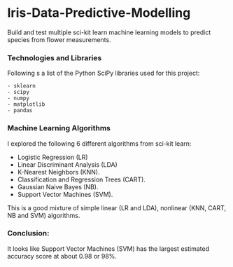 # Iris-Data-Predictive-Modelling

Build and test multiple sci-kit learn machine learning models to predict species from flower measurements.

### Technologies and Libraries
Following s a list of the Python SciPy libraries used for this project:
```
- sklearn
- scipy
- numpy
- matplotlib
- pandas
```

### Machine Learning Algorithms
I explored the following 6 different algorithms from sci-kit learn:

- Logistic Regression (LR)
- Linear Discriminant Analysis (LDA)
- K-Nearest Neighbors (KNN).
- Classification and Regression Trees (CART).
- Gaussian Naive Bayes (NB).
- Support Vector Machines (SVM).

This is a good mixture of simple linear (LR and LDA), nonlinear (KNN, CART, NB and SVM) algorithms.

### Conclusion:
It looks like Support Vector Machines (SVM) has the largest estimated accuracy score at about 0.98 or 98%.


